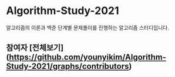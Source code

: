# Algorithm-Study-2021
알고리즘의 이론과 백준 단계별 문제풀이를 진행하는 알고리즘 스터디입니다.

## 참여자 [전체보기] (https://github.com/younyikim/Algorithm-Study-2021/graphs/contributors)
